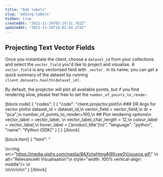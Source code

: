 ```yaml
---
title: "Add labels"
slug: "adding-labels"
hidden: true
createdAt: "2021-11-24T03:19:31.782Z"
updatedAt: "2021-11-24T14:02:44.274Z"
---
```

## Projecting Text Vector Fields

Once you instantiate the client, choose a `dataset_id` from your collections and select the `vector_field` you'd like to project and visualise. A `vector_field` is any vectorised field with `_vector_` in its name; you can get a quick summary of the dataset by running `client.datasets.health(dataset_id)`.

By default, the projector will plot all available points, but if you find rendering slow, please feel free to set the `number_of_points_to_render`.

[block:code]
{
  "codes": [
    {
      "code": "client.projector.plot(\n    ### DR Args for vector plot\n    dataset_id = dataset_id,\n    vector_field = vector_field,\n    dr = \"pca\",\n    number_of_points_to_render=100,\n    ## Plot rendering options\n    vector_label = vector_label, \n    vector_label_char_length = 12,\n    colour_label = vector_label,\n    hover_label = ['product_title']\n)",
      "language": "python",
      "name": "Python (SDK)"
    }
  ]
}
[/block]

[block:html]
{
  "html": "<div>\n<img src=\"https://media.giphy.com/media/8AXvtwHmgAj9Xvxe0V/source.gif\" \n     alt=\"RelevanceAI Visualisation\"\n     style=\"width: 100% vertical-align: middle\"/> \n</div>\n\n\n\n<style></style>\n"
}
[/block]
